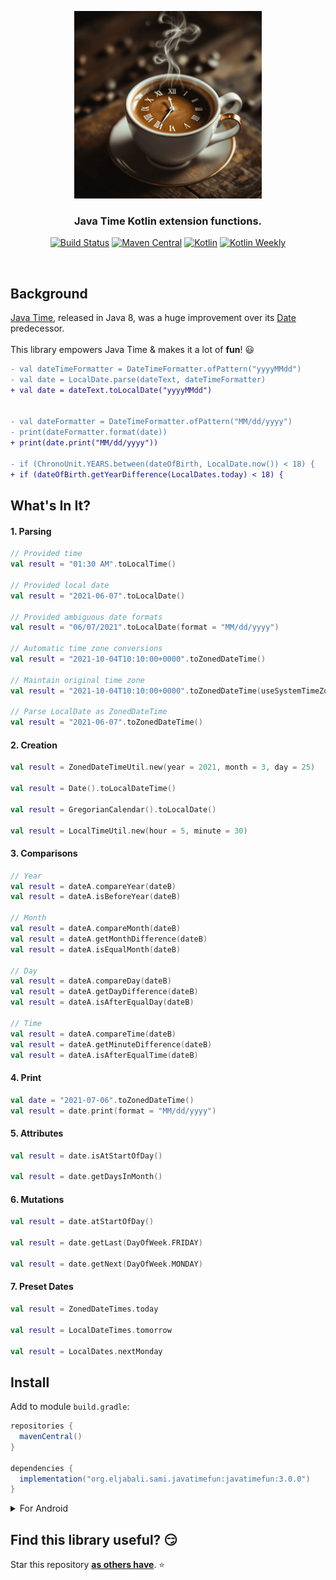 <p align="center" >
  <img src="screenshots/logo.png" width=300px alt="SwiftDate" title="SwiftDate">
</p>

<h3 align="center"><strong>Java Time Kotlin extension functions.</strong></h3>
<p align="center">
  <a href="https://github.com/seljabali/java-time-fun/actions?query=branch%3Amain"><img alt="Build Status" src="https://github.com/seljabali/java-time-fun/actions/workflows/main.yml/badge.svg"/></a> 
  <a href="https://repo1.maven.org/maven2/org/eljabali/sami/javatimefun/javatimefun/"><img alt="Maven Central" src="https://img.shields.io/maven-metadata/v?metadataUrl=https%3A%2F%2Frepo1.maven.org%2Fmaven2%2Forg%2Feljabali%2Fsami%2Fjavatimefun%2Fjavatimefun%2Fmaven-metadata.xml"/></a> 
  <a href="https://kotlinlang.org"><img alt="Kotlin" src="https://img.shields.io/badge/Kotlin-2.1.10-orange.svg?style=flat&logo=kotlin"/></a>
  <a href="https://mailchi.mp/kotlinweekly/kotlin-weekly-396"><img alt="Kotlin Weekly" src="https://skydoves.github.io/badges/kotlin-weekly.svg"/></a>
</p> <br>

## Background
[Java Time](https://docs.oracle.com/javase/8/docs/api/java/time/package-summary.html), released in Java 8, was a huge improvement over its [Date](https://docs.oracle.com/javase/8/docs/api/java/sql/Date.html) predecessor.<br><br>
This library empowers Java Time & makes it a lot of **fun**! 😃

```diff
- val dateTimeFormatter = DateTimeFormatter.ofPattern("yyyyMMdd")
- val date = LocalDate.parse(dateText, dateTimeFormatter)
+ val date = dateText.toLocalDate("yyyyMMdd")


- val dateFormatter = DateTimeFormatter.ofPattern("MM/dd/yyyy")
- print(dateFormatter.format(date))
+ print(date.print("MM/dd/yyyy"))

- if (ChronoUnit.YEARS.between(dateOfBirth, LocalDate.now()) < 18) {
+ if (dateOfBirth.getYearDifference(LocalDates.today) < 18) {
```

## What's In It?
#### 1. Parsing
```kotlin
// Provided time
val result = "01:30 AM".toLocalTime()

// Provided local date
val result = "2021-06-07".toLocalDate()

// Provided ambiguous date formats
val result = "06/07/2021".toLocalDate(format = "MM/dd/yyyy")

// Automatic time zone conversions
val result = "2021-10-04T10:10:00+0000".toZonedDateTime()

// Maintain original time zone
val result = "2021-10-04T10:10:00+0000".toZonedDateTime(useSystemTimeZone = false)

// Parse LocalDate as ZonedDateTime
val result = "2021-06-07".toZonedDateTime()
```
#### 2. Creation
```kotlin
val result = ZonedDateTimeUtil.new(year = 2021, month = 3, day = 25)

val result = Date().toLocalDateTime()

val result = GregorianCalendar().toLocalDate()

val result = LocalTimeUtil.new(hour = 5, minute = 30)
```

#### 3. Comparisons
```kotlin
// Year
val result = dateA.compareYear(dateB)
val result = dateA.isBeforeYear(dateB)

// Month
val result = dateA.compareMonth(dateB)
val result = dateA.getMonthDifference(dateB)
val result = dateA.isEqualMonth(dateB)

// Day
val result = dateA.compareDay(dateB)
val result = dateA.getDayDifference(dateB)
val result = dateA.isAfterEqualDay(dateB)

// Time
val result = dateA.compareTime(dateB)
val result = dateA.getMinuteDifference(dateB)
val result = dateA.isAfterEqualTime(dateB)
```

#### 4. Print
```kotlin
val date = "2021-07-06".toZonedDateTime()
val result = date.print(format = "MM/dd/yyyy")
```

#### 5. Attributes
```kotlin
val result = date.isAtStartOfDay()

val result = date.getDaysInMonth()
```

#### 6. Mutations
```kotlin
val result = date.atStartOfDay()

val result = date.getLast(DayOfWeek.FRIDAY)

val result = date.getNext(DayOfWeek.MONDAY)
```

#### 7. Preset Dates
```kotlin
val result = ZonedDateTimes.today

val result = LocalDateTimes.tomorrow

val result = LocalDates.nextMonday
```

## Install
Add to module `build.gradle`:
```gradle
repositories {
  mavenCentral()
}

dependencies {
  implementation("org.eljabali.sami.javatimefun:javatimefun:3.0.0")
}  
```

<details>
<summary>For Android</summary>

In addition to the above, you need to desugar your module:
- Ensure you're using [Gradle Plugin](https://developer.android.com/studio/releases/gradle-plugin#updating-plugin) 4.0.0+.
- Update module `build.gradle`:
```gradle
android {
    defaultConfig {
        // Required when setting minSdkVersion to 20 or lower
        multiDexEnabled true
    }

    compileOptions {
        // Flag to enable support for the new language APIs
        coreLibraryDesugaringEnabled true
        // Sets Java compatibility to Java 8
        sourceCompatibility JavaVersion.VERSION_1_8
        targetCompatibility JavaVersion.VERSION_1_8
    }
}

dependencies {
    coreLibraryDesugaring 'com.android.tools:desugar_jdk_libs:1.1.5'
}
```
For more information on Android desugaring click [here](https://developer.android.com/studio/write/java8-support#library-desugaring).

</details>

## Find this library useful? 😏
Star this repository __[as others have](https://github.com/seljabali/java-time-fun/stargazers)__. ⭐️ <br>
